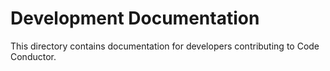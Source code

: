 # Development Documentation

This directory contains documentation for developers contributing to Code Conductor.